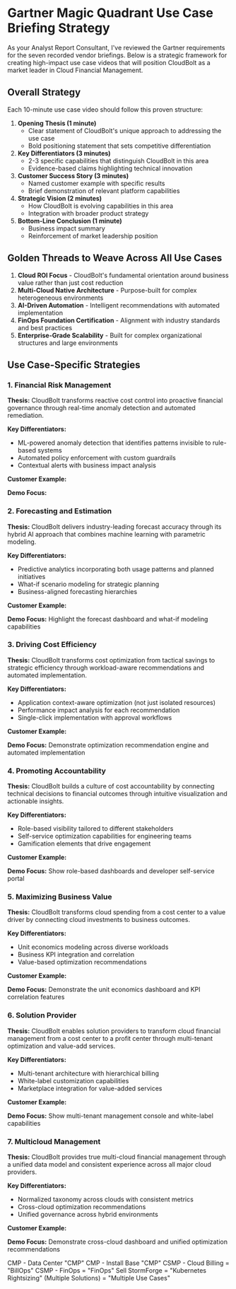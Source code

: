 # Gartner Magic Quadrant Use Case Briefing Strategy

As your Analyst Report Consultant, I've reviewed the Gartner requirements for the seven recorded vendor briefings. Below is a strategic framework for creating high-impact use case videos that will position CloudBolt as a market leader in Cloud Financial Management.

## Overall Strategy

Each 10-minute use case video should follow this proven structure:
1. **Opening Thesis (1 minute)**
    - Clear statement of CloudBolt's unique approach to addressing the use case
    - Bold positioning statement that sets competitive differentiation
2. **Key Differentiators (3 minutes)**
    - 2-3 specific capabilities that distinguish CloudBolt in this area
    - Evidence-based claims highlighting technical innovation
3. **Customer Success Story (3 minutes)**
    - Named customer example with specific results
    - Brief demonstration of relevant platform capabilities
4. **Strategic Vision (2 minutes)**
    - How CloudBolt is evolving capabilities in this area
    - Integration with broader product strategy
5. **Bottom-Line Conclusion (1 minute)**
    - Business impact summary
    - Reinforcement of market leadership position

## Golden Threads to Weave Across All Use Cases

1. **Cloud ROI Focus** - CloudBolt's fundamental orientation around business value rather than just cost reduction
2. **Multi-Cloud Native Architecture** - Purpose-built for complex heterogeneous environments
3. **AI-Driven Automation** - Intelligent recommendations with automated implementation
4. **FinOps Foundation Certification** - Alignment with industry standards and best practices
5. **Enterprise-Grade Scalability** - Built for complex organizational structures and large environments

## Use Case-Specific Strategies

### 1. Financial Risk Management
**Thesis:** CloudBolt transforms reactive cost control into proactive financial governance through real-time anomaly detection and automated remediation.

**Key Differentiators:**
- ML-powered anomaly detection that identifies patterns invisible to rule-based systems
- Automated policy enforcement with custom guardrails
- Contextual alerts with business impact analysis

**Customer Example:** 

**Demo Focus:** 

### 2. Forecasting and Estimation
**Thesis:** CloudBolt delivers industry-leading forecast accuracy through its hybrid AI approach that combines machine learning with parametric modeling.

**Key Differentiators:**
- Predictive analytics incorporating both usage patterns and planned initiatives
- What-if scenario modeling for strategic planning
- Business-aligned forecasting hierarchies

**Customer Example:** 

**Demo Focus:** Highlight the forecast dashboard and what-if modeling capabilities

### 3. Driving Cost Efficiency
**Thesis:** CloudBolt transforms cost optimization from tactical savings to strategic efficiency through workload-aware recommendations and automated implementation.

**Key Differentiators:**
- Application context-aware optimization (not just isolated resources)
- Performance impact analysis for each recommendation
- Single-click implementation with approval workflows

**Customer Example:** 

**Demo Focus:** Demonstrate optimization recommendation engine and automated implementation

### 4. Promoting Accountability
**Thesis:** CloudBolt builds a culture of cost accountability by connecting technical decisions to financial outcomes through intuitive visualization and actionable insights.

**Key Differentiators:**
- Role-based visibility tailored to different stakeholders
- Self-service optimization capabilities for engineering teams
- Gamification elements that drive engagement

**Customer Example:** 

**Demo Focus:** Show role-based dashboards and developer self-service portal

### 5. Maximizing Business Value
**Thesis:** CloudBolt transforms cloud spending from a cost center to a value driver by connecting cloud investments to business outcomes.

**Key Differentiators:**
- Unit economics modeling across diverse workloads
- Business KPI integration and correlation
- Value-based optimization recommendations

**Customer Example:** 

**Demo Focus:** Demonstrate the unit economics dashboard and KPI correlation features

### 6. Solution Provider
**Thesis:** CloudBolt enables solution providers to transform cloud financial management from a cost center to a profit center through multi-tenant optimization and value-add services.

**Key Differentiators:**
- Multi-tenant architecture with hierarchical billing
- White-label customization capabilities
- Marketplace integration for value-added services

**Customer Example:** 

**Demo Focus:** Show multi-tenant management console and white-label capabilities

### 7. Multicloud Management

**Thesis:** CloudBolt provides true multi-cloud financial management through a unified data model and consistent experience across all major cloud providers.

**Key Differentiators:**
- Normalized taxonomy across clouds with consistent metrics
- Cross-cloud optimization recommendations
- Unified governance across hybrid environments

**Customer Example:** 

**Demo Focus:** Demonstrate cross-cloud dashboard and unified optimization recommendations

CMP - Data Center "CMP"
CMP - Install Base "CMP"
CSMP - Cloud Billing = "BillOps"
CSMP - FinOps = "FinOps"
Sell StormForge = "Kubernetes Rightsizing"
(Multiple Solutions) = "Multiple Use Cases"